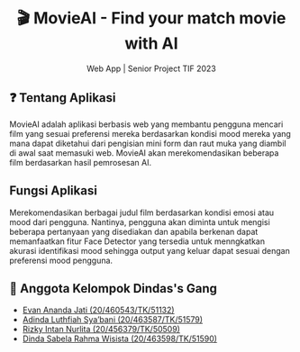 <h1 align="center">
  🎬 MovieAI - Find your match movie with AI
</h1>
<p align="center">Web App | Senior Project TIF 2023 </p>

## ❓ Tentang Aplikasi
MovieAI adalah aplikasi berbasis web yang membantu pengguna mencari film yang sesuai preferensi mereka berdasarkan kondisi mood mereka yang mana dapat diketahui dari pengisian mini form dan raut muka yang diambil di awal saat memasuki web. MovieAI akan merekomendasikan beberapa film berdasarkan hasil pemrosesan AI. 

## Fungsi Aplikasi
Merekomendasikan berbagai judul film berdasarkan kondisi emosi atau mood dari pengguna. Nantinya, pengguna akan diminta untuk mengisi beberapa pertanyaan yang disediakan dan apabila berkenan dapat memanfaatkan fitur Face Detector yang tersedia untuk menngkatkan akurasi identifikasi mood sehingga output yang keluar dapat sesuai dengan preferensi mood pengguna.

## 👥 Anggota Kelompok Dindas's Gang
- [Evan Ananda Jati (20/460543/TK/51132)](https://github.com/evanjat2)
- [Adinda Luthfiah Sya’bani (20/463587/TK/51579)](https://github.com/adindaluthfiah)
- [Rizky Intan Nurlita (20/456379/TK/50509)](https://www.github.com/rizkyintan)
- [Dinda Sabela Rahma Wisista (20/463598/TK/51590)](https://www.github.com/dindasabela)
